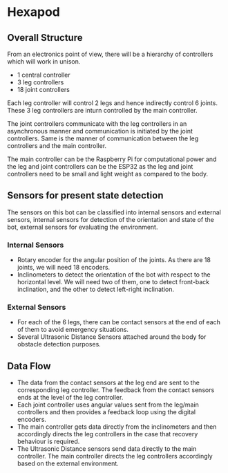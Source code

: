 # Hexapod
## Overall Structure
From an electronics point of view, there will be a hierarchy of controllers which will work in unison.
* 1 central controller
* 3 leg controllers
* 18 joint controllers

Each leg controller will control 2 legs and hence indirectly control 6 joints. These 3 leg controllers are inturn controlled by the main controller.

The joint controllers communicate with the leg controllers in an asynchronous manner and communication is initiated by the joint controllers. Same is the manner of communication between the leg controllers and the main controller.

The main controller can be the Raspberry Pi for computational power and the leg and joint controllers can be the ESP32 as the leg and joint controllers need to be small and light weight as compared to the body.
## Sensors for present state detection
The sensors on this bot can be classified into internal sensors and external sensors, internal sensors for detection of the orientation and state of the bot, external sensors for evaluating the environment.
### Internal Sensors
* Rotary encoder for the angular position of the joints. As there are 18 joints, we will need 18 encoders.
* Inclinometers to detect the orientation of the bot with respect to the horizontal level. We will need two of them, one to detect front-back inclination, and the other to detect left-right inclination.
### External Sensors
* For each of the 6 legs, there can be contact sensors at the end of each of them to avoid emergency situations.
* Several Ultrasonic Distance Sensors attached around the body for obstacle detection purposes.
## Data Flow
* The data from the contact sensors at the leg end are sent to the corresponding leg controller. The feedback from the contact sensors ends at the level of the leg controller.
* Each joint controller uses angular values sent from the leg/main controllers and then provides a feedback loop using the digital encoders.
* The main controller gets data directly from the inclinometers and then accordingly directs the leg controllers in the case that recovery behaviour is required.
* The Ultrasonic Distance sensors send data directly to the main controller. The main controller directs the leg controllers accordingly based on the external environment.
